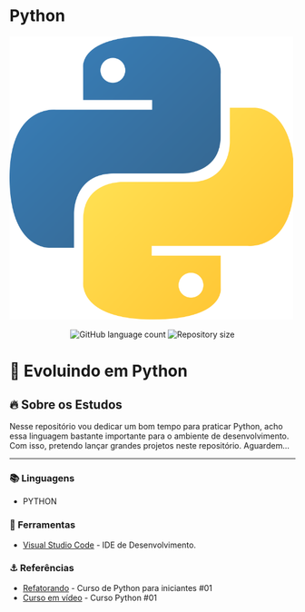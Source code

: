 # Python

<div>
  <img src="img/pythonlogo.png" width="500" height="500""/>
</div>

<!-- ************************************* Baadges ********************************************* -->
<p align="center">
  <img alt="GitHub language count" src="https://img.shields.io/github/languages/count/tosantos1/python?color=342680">

 <img alt="Repository size" src="https://img.shields.io/github/repo-size/tosantos1/maratona-discover?color=342680">
</p>

<!-- ************************************* Título ********************************************* -->

<h1> 🚀 Evoluindo em Python</h1>

<!-- ************************************* Sobre o projeto ********************************************* -->

<h2>🔥 Sobre os Estudos</h2>

<p> Nesse repositório vou dedicar um bom tempo para praticar Python, acho essa linguagem bastante importante para o ambiente de desenvolvimento. Com isso, pretendo lançar grandes projetos neste repositório. Aguardem...</p>

---

<h3>📚 Linguagens</h3>

* PYTHON

<h3>🧰 Ferramentas</h3>

* [Visual Studio Code](https://code.visualstudio.com/) - IDE de Desenvolvimento. 

<h3 id="referencias"> ⚓ Referências</h3>

* [Refatorando](https://youtu.be/Jk4kuuwLThA) - Curso de Python para iniciantes #01
* [Curso em vídeo](https://youtu.be/S9uPNppGsGo) - Curso Python #01 
